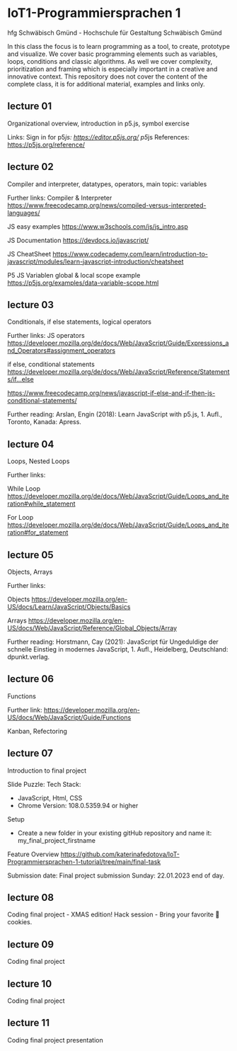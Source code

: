 # IoT1-Programmiersprachen 1
hfg Schwäbisch Gmünd - Hochschule für Gestaltung Schwäbisch Gmünd

In this class the focus is to learn programming as a tool, to create, prototype and visualize.
We cover basic programming elements such as variables, loops, conditions and classic algorithms.
As well we cover complexity, prioritization and framing which is especially important in a creative and innovative context. This repository does not cover the content of the complete class, it is for additional material, examples and links only.


## lecture 01
Organizational overview, introduction in p5.js, symbol exercise

Links:
Sign in for p5*js: https://editor.p5js.org/
p5*js References: https://p5js.org/reference/

## lecture 02
Compiler and interpreter, datatypes, operators, main topic: variables

Further links:
Compiler & Interpreter
https://www.freecodecamp.org/news/compiled-versus-interpreted-languages/

JS easy examples
https://www.w3schools.com/js/js_intro.asp

JS Documentation
https://devdocs.io/javascript/

JS CheatSheet
https://www.codecademy.com/learn/introduction-to-javascript/modules/learn-javascript-introduction/cheatsheet

P5 JS Variablen global & local scope example
https://p5js.org/examples/data-variable-scope.html


## lecture 03
Conditionals, if else statements, logical operators

Further links:
JS operators
https://developer.mozilla.org/de/docs/Web/JavaScript/Guide/Expressions_and_Operators#assignment_operators

if else, conditional statements
https://developer.mozilla.org/de/docs/Web/JavaScript/Reference/Statements/if...else

https://www.freecodecamp.org/news/javascript-if-else-and-if-then-js-conditional-statements/

Further reading:
Arslan, Engin (2018): Learn JavaScript with p5.js, 1. Aufl., Toronto, Kanada: Apress.


## lecture 04
Loops, Nested Loops

Further links:

While Loop
https://developer.mozilla.org/de/docs/Web/JavaScript/Guide/Loops_and_iteration#while_statement

For Loop
https://developer.mozilla.org/de/docs/Web/JavaScript/Guide/Loops_and_iteration#for_statement

## lecture 05
Objects, Arrays

Further links:

Objects
https://developer.mozilla.org/en-US/docs/Learn/JavaScript/Objects/Basics

Arrays
https://developer.mozilla.org/en-US/docs/Web/JavaScript/Reference/Global_Objects/Array

Further reading:
Horstmann, Cay (2021): JavaScript für Ungeduldige der schnelle Einstieg in modernes JavaScript, 1. Aufl., Heidelberg, Deutschland: dpunkt.verlag.

## lecture 06
Functions  

Further link:
https://developer.mozilla.org/en-US/docs/Web/JavaScript/Guide/Functions

Kanban, Refectoring

## lecture 07
Introduction to final project

Slide Puzzle:
Tech Stack: 
- JavaScript, Html, CSS 
- Chrome Version: 108.0.5359.94 or higher

Setup
- Create a new folder in your existing gitHub repository and name it: my_final_project_firstname

Feature Overview
https://github.com/katerinafedotova/IoT-Programmiersprachen-1-tutorial/tree/main/final-task

Submission date:
Final project submission Sunday: 22.01.2023 end of day.


## lecture 08
Coding final project - XMAS edition! 
Hack session - Bring your favorite 🍪 cookies.  

## lecture 09
Coding final project

## lecture 10
Coding final project

## lecture 11
Coding final project presentation

